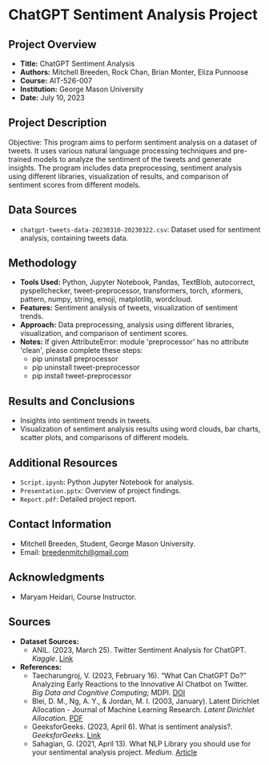 # ChatGPT Sentiment Analysis Project

## Project Overview
- **Title:** ChatGPT Sentiment Analysis
- **Authors:** Mitchell Breeden, Rock Chan, Brian Monter, Eliza Punnoose
- **Course:** AIT-526-007
- **Institution:** George Mason University
- **Date:** July 10, 2023

## Project Description
Objective: This program aims to perform sentiment analysis on a dataset of tweets. It uses various natural language processing techniques and pre-trained models to analyze the sentiment of the tweets and generate insights. The program includes data preprocessing, sentiment analysis using different libraries, visualization of results, and comparison of sentiment scores from different models.

## Data Sources
- `chatgpt-tweets-data-20230310-20230322.csv`: Dataset used for sentiment analysis, containing tweets data.

## Methodology
- **Tools Used:** Python, Jupyter Notebook, Pandas, TextBlob, autocorrect, pyspellchecker, tweet-preprocessor, transformers, torch, xformers, pattern, numpy, string, emoji, matplotlib, wordcloud.
- **Features:** Sentiment analysis of tweets, visualization of sentiment trends.
- **Approach:** Data preprocessing, analysis using different libraries, visualization, and comparison of sentiment scores.
- **Notes:** If given AttributeError: module 'preprocessor' has no attribute 'clean', please complete these steps:  
	- pip uninstall preprocessor  
	- pip uninstall tweet-preprocessor  
	- pip install tweet-preprocessor  

## Results and Conclusions
- Insights into sentiment trends in tweets.
- Visualization of sentiment analysis results using word clouds, bar charts, scatter plots, and comparisons of different models.

## Additional Resources
- `Script.ipynb`: Python Jupyter Notebook for analysis.
- `Presentation.pptx`: Overview of project findings.
- `Report.pdf`: Detailed project report.

## Contact Information
- Mitchell Breeden, Student, George Mason University.
- Email: breedenmitch@gmail.com
  
## Acknowledgments
- Maryam Heidari, Course Instructor.
  
## Sources
- **Dataset Sources:**
	- ANIL. (2023, March 25). Twitter Sentiment Analysis for ChatGPT. _Kaggle_. [Link](https://www.kaggle.com/code/sanlian/twitter-sentiment-analysis-for-chatgpt)
- **References:**
	- Taecharungroj, V. (2023, February 16). “What Can ChatGPT Do?” Analyzing Early Reactions to the Innovative AI Chatbot on Twitter. _Big Data and Cognitive Computing_; MDPI. [DOI](https://doi.org/10.3390/bdcc7010035)
	- Blei, D. M., Ng, A. Y., & Jordan, M. I. (2003, January). Latent Dirichlet Allocation - Journal of Machine Learning Research. _Latent Dirichlet Allocation_. [PDF](https://jmlr.org/papers/volume3/blei03a/blei03a.pdf)
	- GeeksforGeeks. (2023, April 6). What is sentiment analysis?. _GeeksforGeeks_. [Link](https://www.geeksforgeeks.org/what-is-sentiment-analysis/)
	- Sahagian, G. (2021, April 13). What NLP Library you should use for your sentimental analysis project. _Medium_. [Article](https://medium.com/geekculture/what-nlp-library-you-should-use-for-your-sentimental-analysis-project-bef6b357a6db)


